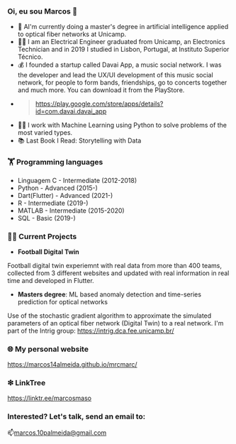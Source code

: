 ### Oi, eu sou Marcos 👋


- 🔭 AI'm currently doing a master's degree in artificial intelligence applied to optical fiber networks at Unicamp.
- 👨‍🏫 I am an Electrical Engineer graduated from Unicamp, an Electronics Technician and in 2019 I studied in Lisbon, Portugal, at Instituto Superior Técnico.
- 💰 I founded a startup called Davai App, a music social network. I was the developer and lead the UX/UI development of this music social network, for people to form bands, friendships, go to concerts together and much more. You can download it from the PlayStore.
- >https://play.google.com/store/apps/details?id=com.davai.davai_app
- 🧑‍💼 I work with Machine Learning using Python to solve problems of the most varied types.
- 📚 Last Book I Read: Storytelling with Data

### 🏋️‍ Programming languages

- Linguagem C - Intermediate (2012-2018)
- Python - Advanced (2015-)
- Dart(Flutter) - Advanced (2021-)
- R - Intermediate (2019-)
- MATLAB - Intermediate (2015-2020)
- SQL - Basic (2019-)

### 🧑‍💻 Current Projects

 - **Football Digital Twin**
 
Football digital twin experiemnt with real data from more than 400 teams, collected from 3 different websites and updated with real information in real time and developed in Flutter.

 - **Masters degree**: ML based anomaly detection and time-series prediction for optical networks 

Use of the stochastic gradient algorithm to approximate the simulated parameters of an optical fiber network (Digital Twin) to a real network.
  I'm part of the Intrig group: https://intrig.dca.fee.unicamp.br/

### 🌐 My personal website

https://marcos14almeida.github.io/mrcmarc/

### ❇ LinkTree

https://linktr.ee/marcosmaso

### Interested? Let's talk, send an email to:

📫marcos.10palmeida@gmail.com
